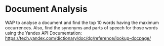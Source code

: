 # Document Analysis

WAP to analyse a document and find the top 10 words having the maximum occurrences. 
Also, find the synonyms and parts of speech for those words using the Yandex API
Documentation: https://tech.yandex.com/dictionary/doc/dg/reference/lookup-docpage/